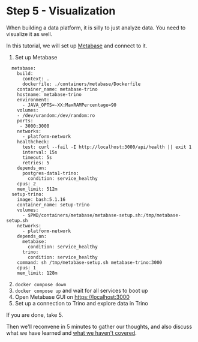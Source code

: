 # Step 5 - Visualization

When building a data platform, it is silly to just analyze data. You need to visualize it as well.

In this tutorial, we will set up [Metabase](https://www.metabase.com/) and connect to it.

1. Set up Metabase

```
  metabase:
    build: 
      context: .
      dockerfile: ./containers/metabase/Dockerfile
    container_name: metabase-trino
    hostname: metabase-trino
    environment:
      - JAVA_OPTS=-XX:MaxRAMPercentage=90
    volumes: 
    - /dev/urandom:/dev/random:ro
    ports:
     - 3000:3000
    networks: 
      - platform-network
    healthcheck:
      test: curl --fail -I http://localhost:3000/api/health || exit 1
      interval: 15s
      timeout: 5s
      retries: 5
    depends_on:
      postgres-data1-trino:
        condition: service_healthy
    cpus: 2
    mem_limit: 512m
  setup-trino:
    image: bash:5.1.16
    container_name: setup-trino
    volumes:
      - $PWD/containers/metabase/metabase-setup.sh:/tmp/metabase-setup.sh
    networks:
      - platform-network
    depends_on:
      metabase:
        condition: service_healthy
      trino:
        condition: service_healthy
    command: sh /tmp/metabase-setup.sh metabase-trino:3000
    cpus: 1
    mem_limit: 128m
```

2. `docker compose down`
3. `docker compose up` and wait for all services to boot up
4. Open Metabase GUI on [https://localhost:3000](https://localhost:3000)
7. Set up a connection to Trino and explore data in Trino

If you are done, take 5.

Then we'll reconvene in 5 minutes to gather our thoughts, and also discuss what we have learned and [what we haven't covered](./work_notcovered.md).